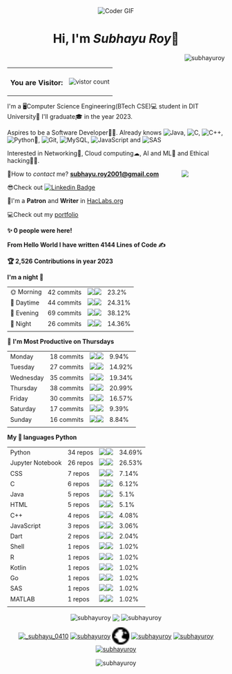 <p align="center">
  <img src="https://media.giphy.com/media/SWoSkN6DxTszqIKEqv/giphy.gif" align="center" alt="Coder GIF" width="300" height="300">
</p>
<h1 align="center">Hi, I'm <b><i>Subhayu Roy</i></b>👋</h1>

<p align="right"> <img src="https://komarev.com/ghpvc/?username=subhayuroy" alt="subhayuroy" /> </p>

<table>
  <tr>
    <td><h3>You are Visitor: </h3></td>
    <td><img src="https://profile-counter.glitch.me/subhayuroy/count.svg" alt="vistor count" height="50" /></td>
  </tr>
</table>

I'm a 🖥Computer Science Engineering(BTech CSE)💻 student in DIT University🏫
I'll graduate🎓 in the year 2023.

Aspires to be a Software Developer👨‍💻. 
Already knows ![Java](https://img.shields.io/badge/-Java-333333?style=flat&logo=Java&logoColor=007396), ![C](https://img.shields.io/badge/-C-333333?style=flat&logo=C&logoColor=007396), ![C++](https://img.shields.io/badge/-C++-333333?style=flat&logo=C%2B%2B&logoColor=00599C), ![Python](https://img.shields.io/badge/-Python-333333?style=flat&logo=python)🐍, ![Git](https://img.shields.io/badge/-Git-333333?style=flat&logo=git), ![MySQL](https://img.shields.io/badge/-MySQL-333333?style=flat&logo=mysql), ![JavaScript](https://img.shields.io/badge/-JavaScript-333333?style=flat&logo=javascript) and ![SAS](https://img.shields.io/badge/-SAS-333333?style=flat&logo=SAS)

Interested in Networking📝, Cloud computing☁, AI and ML🤖 and Ethical hacking🐱‍💻.

<img align='right' src='https://user-images.githubusercontent.com/5713670/87202985-820dcb80-c2b6-11ea-9f56-7ec461c497c3.gif' width='100"'>

📧How to _contact_ me?   **subhayu.roy2001@gmail.com**

😎Check out [![Linkedin Badge](https://img.shields.io/badge/-LinkedIn-blue?style=flat-square&logo=Linkedin&logoColor=white&link=https://www.linkedin.com/in/subhayu-r-ba69ab188/)](https://www.linkedin.com/in/subhayu-roy/)

📝I'm a **Patron** and **Writer** in [HacLabs.org](https://www.haclabs.org/)

💻Check out my [portfolio](https://subhayuroy2001.wixsite.com/personal-portfolio)


<!--START_SECTION_PROFILE_VIEWS:readme-info-->
**✨ 0 people were here!**


<!--END_SECTION_PROFILE_VIEWS:readme-info-->

<!--START_SECTION_LINES_OF_CODE:readme-info-->
**From Hello World I have written 4144 Lines of Code ✍️**


<!--END_SECTION_LINES_OF_CODE:readme-info-->

<!--START_CONTRIBUTIONS:readme-info-->
**🏆 2,526 Contributions in year 2023**


<!--END_CONTRIBUTIONS:readme-info-->

<!--START_SECTION_DAILY_COMMIT:readme-info-->
**I'm a night 🦉** 

| | | | |
| --- | --- | --- | --- |
|🌞 Morning                |42 commits          |![](https://via.placeholder.com/92x22/000000/000000?text=+)![](https://via.placeholder.com/308x22/b8b8b8/b8b8b8?=text=+)|23.2%|
|🌆 Daytime                |44 commits          |![](https://via.placeholder.com/96x22/000000/000000?text=+)![](https://via.placeholder.com/304x22/b8b8b8/b8b8b8?=text=+)|24.31%|
|🌃 Evening                |69 commits          |![](https://via.placeholder.com/152x22/000000/000000?text=+)![](https://via.placeholder.com/248x22/b8b8b8/b8b8b8?=text=+)|38.12%|
|🌙 Night                  |26 commits          |![](https://via.placeholder.com/56x22/000000/000000?text=+)![](https://via.placeholder.com/344x22/b8b8b8/b8b8b8?=text=+)|14.36%|
| | | | |

<!--END_SECTION_DAILY_COMMIT:readme-info-->

<!--START_SECTION_WEEKLY_COMMIT:readme-info-->
📅 **I'm Most Productive on Thursdays** 

| | | | |
| --- | --- | --- | --- |
|Monday                   |18 commits          |![](https://via.placeholder.com/40x22/000000/000000?text=+)![](https://via.placeholder.com/360x22/b8b8b8/b8b8b8?=text=+)|9.94%|
|Tuesday                  |27 commits          |![](https://via.placeholder.com/60x22/000000/000000?text=+)![](https://via.placeholder.com/340x22/b8b8b8/b8b8b8?=text=+)|14.92%|
|Wednesday                |35 commits          |![](https://via.placeholder.com/76x22/000000/000000?text=+)![](https://via.placeholder.com/324x22/b8b8b8/b8b8b8?=text=+)|19.34%|
|Thursday                 |38 commits          |![](https://via.placeholder.com/84x22/000000/000000?text=+)![](https://via.placeholder.com/316x22/b8b8b8/b8b8b8?=text=+)|20.99%|
|Friday                   |30 commits          |![](https://via.placeholder.com/68x22/000000/000000?text=+)![](https://via.placeholder.com/332x22/b8b8b8/b8b8b8?=text=+)|16.57%|
|Saturday                 |17 commits          |![](https://via.placeholder.com/36x22/000000/000000?text=+)![](https://via.placeholder.com/364x22/b8b8b8/b8b8b8?=text=+)|9.39%|
|Sunday                   |16 commits          |![](https://via.placeholder.com/36x22/000000/000000?text=+)![](https://via.placeholder.com/364x22/b8b8b8/b8b8b8?=text=+)|8.84%|
| | | | |

<!--END_SECTION_WEEKLY_COMMIT:readme-info-->

<!--START_SECTION_LANGUAGE:readme-info-->
**My 💖 languages Python** 

| | | | |
| --- | --- | --- | --- |
|Python                   |34 repos|            ![](https://via.placeholder.com/140x22/000000/000000?text=+)![](https://via.placeholder.com/260x22/b8b8b8/b8b8b8?=text=+)|34.69%|
|Jupyter Notebook         |26 repos|            ![](https://via.placeholder.com/108x22/000000/000000?text=+)![](https://via.placeholder.com/292x22/b8b8b8/b8b8b8?=text=+)|26.53%|
|CSS                      |7 repos|             ![](https://via.placeholder.com/28x22/000000/000000?text=+)![](https://via.placeholder.com/372x22/b8b8b8/b8b8b8?=text=+)|7.14%|
|C                        |6 repos|             ![](https://via.placeholder.com/24x22/000000/000000?text=+)![](https://via.placeholder.com/376x22/b8b8b8/b8b8b8?=text=+)|6.12%|
|Java                     |5 repos|             ![](https://via.placeholder.com/20x22/000000/000000?text=+)![](https://via.placeholder.com/380x22/b8b8b8/b8b8b8?=text=+)|5.1%|
|HTML                     |5 repos|             ![](https://via.placeholder.com/20x22/000000/000000?text=+)![](https://via.placeholder.com/380x22/b8b8b8/b8b8b8?=text=+)|5.1%|
|C++                      |4 repos|             ![](https://via.placeholder.com/16x22/000000/000000?text=+)![](https://via.placeholder.com/384x22/b8b8b8/b8b8b8?=text=+)|4.08%|
|JavaScript               |3 repos|             ![](https://via.placeholder.com/12x22/000000/000000?text=+)![](https://via.placeholder.com/388x22/b8b8b8/b8b8b8?=text=+)|3.06%|
|Dart                     |2 repos|             ![](https://via.placeholder.com/8x22/000000/000000?text=+)![](https://via.placeholder.com/392x22/b8b8b8/b8b8b8?=text=+)|2.04%|
|Shell                    |1 repos|             ![](https://via.placeholder.com/4x22/000000/000000?text=+)![](https://via.placeholder.com/396x22/b8b8b8/b8b8b8?=text=+)|1.02%|
|R                        |1 repos|             ![](https://via.placeholder.com/4x22/000000/000000?text=+)![](https://via.placeholder.com/396x22/b8b8b8/b8b8b8?=text=+)|1.02%|
|Kotlin                   |1 repos|             ![](https://via.placeholder.com/4x22/000000/000000?text=+)![](https://via.placeholder.com/396x22/b8b8b8/b8b8b8?=text=+)|1.02%|
|Go                       |1 repos|             ![](https://via.placeholder.com/4x22/000000/000000?text=+)![](https://via.placeholder.com/396x22/b8b8b8/b8b8b8?=text=+)|1.02%|
|SAS                      |1 repos|             ![](https://via.placeholder.com/4x22/000000/000000?text=+)![](https://via.placeholder.com/396x22/b8b8b8/b8b8b8?=text=+)|1.02%|
|MATLAB                   |1 repos|             ![](https://via.placeholder.com/4x22/000000/000000?text=+)![](https://via.placeholder.com/396x22/b8b8b8/b8b8b8?=text=+)|1.02%|
| | | | |

<!--END_SECTION_LANGUAGE:readme-info-->


<p align="center">
<img align="center" src="https://github-readme-stats.vercel.app/api/top-langs/?username=subhayuroy&layout=compact&hide=html&theme=radical" alt="subhayuroy" />

<img align="center" src="https://github-readme-stats.vercel.app/api/top-langs/?username=subhayuroy&theme=dark&hide_langs_below=1" />

<img align="center" src="https://github-readme-stats.vercel.app/api?username=subhayuroy&show_icons=true&theme=radical" alt="subhayuroy" />
</p>

<p align="center">
<a href="https://instagram.com/_5u8h4yu_r0y_" target="blank"><img align="center" src="https://cdn.jsdelivr.net/npm/simple-icons@3.0.1/icons/instagram.svg" alt="_subhayu_0410" height="40" width="40" /></a>
<a href="https://www.linkedin.com/in/subhayu-roy/" target="blank"><img align="center" src="https://cdn.jsdelivr.net/npm/simple-icons@3.0.1/icons/linkedin.svg" alt="subhayuroy" height="40" width="40" /></a>
<a href="https://subhayuroy2001.wixsite.com/personal-portfolio" target="blank"><img align="center" src="https://raw.githubusercontent.com/iconic/open-iconic/master/svg/globe.svg" alt="subhayuroy" height="40" width="40" /></a>
<a href="https://www.kaggle.com/lasttitan" target="blank"><img align="center" src="https://cdn.jsdelivr.net/npm/simple-icons@3.0.1/icons/kaggle.svg" alt="subhayuroy" height="40" width="40" /></a>
<a href="https://twitter.com/SubhayuRoy2001" target="blank"><img align="center" src="https://cdn.jsdelivr.net/npm/simple-icons@3.0.1/icons/twitter.svg" alt="subhayuroy" height="40" width="40" /></a>
<a href="https://google.dev/u/117797334200548812355" target="blank"><img align="center" src="https://cdn.jsdelivr.net/npm/simple-icons@3.0.1/icons/google.svg" alt="subhayuroy" height="40" width="40" /></a>
</p>

<p align="center"><img align="center" src="https://github-readme-streak-stats.herokuapp.com/?user=saumyasingh048&" alt="subhayuroy"/></p>
